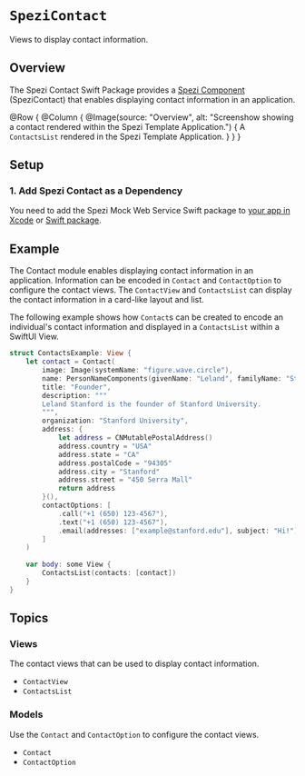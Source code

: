 # ``SpeziContact``

<!--
                  
This source file is part of the Stanford Spezi open-source project

SPDX-FileCopyrightText: 2022 Stanford University and the project authors (see CONTRIBUTORS.md)

SPDX-License-Identifier: MIT
             
-->

Views to display contact information.


## Overview

The Spezi Contact Swift Package provides a [Spezi Component](https://swiftpackageindex.com/stanfordspezi/spezi/documentation/spezi/component) (SpeziContact) that enables displaying contact information in an application.

@Row {
    @Column {
        @Image(source: "Overview", alt: "Screenshow showing a contact rendered within the Spezi Template Application.") {
            A ``ContactsList`` rendered in the Spezi Template Application.
        }
    }
}

## Setup

### 1. Add Spezi Contact as a Dependency

You need to add the Spezi Mock Web Service Swift package to
[your app in Xcode](https://developer.apple.com/documentation/xcode/adding-package-dependencies-to-your-app#) or
[Swift package](https://developer.apple.com/documentation/xcode/creating-a-standalone-swift-package-with-xcode#Add-a-dependency-on-another-Swift-package).

## Example

The Contact module enables displaying contact information in an application. 
Information can be encoded in ``Contact`` and ``ContactOption`` to configure the contact views.
The ``ContactView`` and ``ContactsList`` can display the contact information in a card-like layout and list.

The following example shows how ``Contact``s can be created to encode an individual's contact information and displayed in a ``ContactsList`` within a SwiftUI View.

```swift
struct ContactsExample: View {
    let contact = Contact(
        image: Image(systemName: "figure.wave.circle"),
        name: PersonNameComponents(givenName: "Leland", familyName: "Stanford"),
        title: "Founder",
        description: """
        Leland Stanford is the founder of Stanford University.
        """,
        organization: "Stanford University",
        address: {
            let address = CNMutablePostalAddress()
            address.country = "USA"
            address.state = "CA"
            address.postalCode = "94305"
            address.city = "Stanford"
            address.street = "450 Serra Mall"
            return address
        }(),
        contactOptions: [
            .call("+1 (650) 123-4567"),
            .text("+1 (650) 123-4567"),
            .email(addresses: ["example@stanford.edu"], subject: "Hi!")
        ]
    )
    
    var body: some View {
        ContactsList(contacts: [contact])
    }
}
```


## Topics

### Views

The contact views that can be used to display contact information.

- ``ContactView``
- ``ContactsList``

### Models

Use the ``Contact`` and ``ContactOption`` to configure the contact views.

- ``Contact``
- ``ContactOption``
